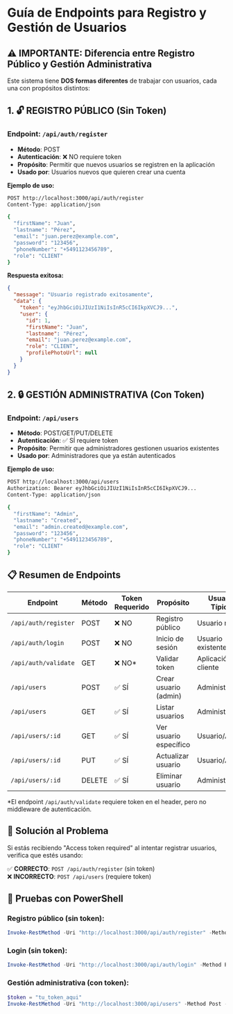 # Guía de Endpoints para Registro y Gestión de Usuarios

## ⚠️ IMPORTANTE: Diferencia entre Registro Público y Gestión Administrativa

Este sistema tiene **DOS formas diferentes** de trabajar con usuarios, cada una con propósitos distintos:

## 1. 🔓 REGISTRO PÚBLICO (Sin Token) 

### Endpoint: `/api/auth/register`
- **Método**: POST
- **Autenticación**: ❌ NO requiere token
- **Propósito**: Permitir que nuevos usuarios se registren en la aplicación
- **Usado por**: Usuarios nuevos que quieren crear una cuenta

**Ejemplo de uso:**
```bash
POST http://localhost:3000/api/auth/register
Content-Type: application/json

{
  "firstName": "Juan",
  "lastname": "Pérez", 
  "email": "juan.perez@example.com",
  "password": "123456",
  "phoneNumber": "+5491123456789",
  "role": "CLIENT"
}
```

**Respuesta exitosa:**
```json
{
  "message": "Usuario registrado exitosamente",
  "data": {
    "token": "eyJhbGciOiJIUzI1NiIsInR5cCI6IkpXVCJ9...",
    "user": {
      "id": 1,
      "firstName": "Juan",
      "lastname": "Pérez",
      "email": "juan.perez@example.com", 
      "role": "CLIENT",
      "profilePhotoUrl": null
    }
  }
}
```

## 2. 🔒 GESTIÓN ADMINISTRATIVA (Con Token)

### Endpoint: `/api/users`
- **Método**: POST/GET/PUT/DELETE
- **Autenticación**: ✅ SÍ requiere token
- **Propósito**: Permitir que administradores gestionen usuarios existentes
- **Usado por**: Administradores que ya están autenticados

**Ejemplo de uso:**
```bash
POST http://localhost:3000/api/users
Authorization: Bearer eyJhbGciOiJIUzI1NiIsInR5cCI6IkpXVCJ9...
Content-Type: application/json

{
  "firstName": "Admin",
  "lastname": "Created", 
  "email": "admin.created@example.com",
  "password": "123456",
  "phoneNumber": "+5491123456789",
  "role": "CLIENT"
}
```

## 📋 Resumen de Endpoints

| Endpoint | Método | Token Requerido | Propósito | Usuario Típico |
|----------|--------|-----------------|-----------|----------------|
| `/api/auth/register` | POST | ❌ NO | Registro público | Usuario nuevo |
| `/api/auth/login` | POST | ❌ NO | Inicio de sesión | Usuario existente |
| `/api/auth/validate` | GET | ❌ NO* | Validar token | Aplicación cliente |
| `/api/users` | POST | ✅ SÍ | Crear usuario (admin) | Administrador |
| `/api/users` | GET | ✅ SÍ | Listar usuarios | Administrador |
| `/api/users/:id` | GET | ✅ SÍ | Ver usuario específico | Usuario/Admin |
| `/api/users/:id` | PUT | ✅ SÍ | Actualizar usuario | Usuario/Admin |
| `/api/users/:id` | DELETE | ✅ SÍ | Eliminar usuario | Administrador |

*El endpoint `/api/auth/validate` requiere token en el header, pero no middleware de autenticación.

## 🔧 Solución al Problema

Si estás recibiendo "Access token required" al intentar registrar usuarios, verifica que estés usando:

✅ **CORRECTO**: `POST /api/auth/register` (sin token)  
❌ **INCORRECTO**: `POST /api/users` (requiere token)

## 🧪 Pruebas con PowerShell

### Registro público (sin token):
```powershell
Invoke-RestMethod -Uri "http://localhost:3000/api/auth/register" -Method Post -Headers @{"Content-Type"="application/json"} -Body '{"firstName":"Test","lastname":"User","email":"test@example.com","password":"123456","phoneNumber":"+123456789","role":"CLIENT"}'
```

### Login (sin token):
```powershell
Invoke-RestMethod -Uri "http://localhost:3000/api/auth/login" -Method Post -Headers @{"Content-Type"="application/json"} -Body '{"email":"test@example.com","password":"123456"}'
```

### Gestión administrativa (con token):
```powershell
$token = "tu_token_aqui"
Invoke-RestMethod -Uri "http://localhost:3000/api/users" -Method Post -Headers @{"Content-Type"="application/json"; "Authorization"="Bearer $token"} -Body '{"firstName":"Admin","lastname":"User","email":"admin@example.com","password":"123456"}'
```
